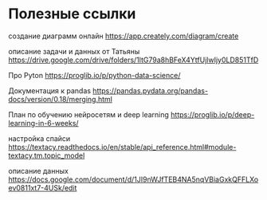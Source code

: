 # Полезные ссылки
создание диаграмм онлайн
https://app.creately.com/diagram/create

описание задачи и данных от Татьяны
https://drive.google.com/drive/folders/1ltG79a8hBFeX4YtfUjlwIjy0LD851TfD

Про Pyton
https://proglib.io/p/python-data-science/

Документация к pandas
https://pandas.pydata.org/pandas-docs/version/0.18/merging.html

План по обучению нейросетям и deep learning
https://proglib.io/p/deep-learning-in-6-weeks/

настройка спайси
https://textacy.readthedocs.io/en/stable/api_reference.html#module-textacy.tm.topic_model

описание данных
https://docs.google.com/document/d/1JI9nWJfTEB4NA5nqVBiaGxkQFFLXoev0811xt7-4USk/edit

